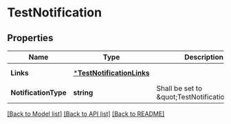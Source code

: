 # TestNotification

## Properties
Name | Type | Description | Notes
------------ | ------------- | ------------- | -------------
**Links** | [***TestNotificationLinks**](TestNotification__links.md) |  | [default to null]
**NotificationType** | **string** | Shall be set to \&quot;TestNotification\&quot;. | [default to null]

[[Back to Model list]](../README.md#documentation-for-models) [[Back to API list]](../README.md#documentation-for-api-endpoints) [[Back to README]](../README.md)

